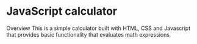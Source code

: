 ﻿# JavaScript calculator

Overview
This is a simple calculator built with HTML, CSS and Javascript that provides basic functionality that evaluates math expressions
